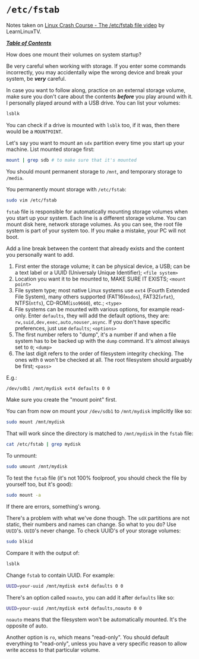# `/etc/fstab`

Notes taken on [Linux Crash Course - The /etc/fstab file
video](https://www.youtube.com/watch?v=A7xH74o6kY0) by LearnLinuxTV.

[***Table of Contents***](/README.md)

How does one mount their volumes on system startup?

Be very careful when working with storage. If you enter some commands
incorrectly, you may accidentally wipe the wrong device and break your system,
be ***very*** careful.

In case you want to follow along, practice on an external storage volume, make
sure you don't care about the contents ***before*** you play around with it. I
personally played around with a USB drive. You can list your volumes:

```bash
lsblk
```

You can check if a drive is mounted with `lsblk` too, if it was, then there
would be a `MOUNTPOINT`. 

Let's say you want to mount an `sdx` partition every time you start up your
machine. List mounted storage first:

```bash
mount | grep sdb # to make sure that it's mounted
```

You should mount permanent storage to `/mnt`, and temporary storage to
`/media`.

You permanently mount storage with `/etc/fstab`:

```bash
sudo vim /etc/fstab
```

`fstab` file is responsible for automatically mounting storage volumes when you
start up your system. Each line is a different storage volume. You can mount 
disk here, network storage volumes. As you can see, the root file system is
part of your system too. If you make a mistake, your PC will not boot.

Add a line break between the content that already exists and the content you
personally want to add.

1. First enter the storage volume; it can be physical device, a USB; can be a
   text label or a UUID (Universaly Unique Identifier); `<file system>`
1. Location you want it to be mounted to, MAKE SURE IT EXISTS; `<mount point>`
1. File system type; most native Linux systems use `ext4` (Fourth Extended File
   System), many others supported (FAT16(`msdos`), FAT32(`vfat`), NTFS(`ntfs`),
   CD-ROM(`iso9660`), etc.; `<type>`
1. File systems can be mounted with various options, for example read-only.
   Enter `defaults`, they will add the default options, they are:
   `rw,suid,dev,exec,auto,nouser,async`. If you don't have specific
   preferences, just use `defaults`; `<options>`
1. The first number refers to "dump", it's a number if and when a file system
   has to be backed up with the `dump` command. It's almost always set to `0`;
   `<dump>`
1. The last digit refers to the order of filesystem integrity checking. The
   ones with `0` won't be checked at all. The root filesystem should arguably
   be first; `<pass>`

E.g.:

```bash
/dev/sdb1 /mnt/mydisk ext4 defaults 0 0
```

Make sure you create the "mount point" first.

You can from now on mount your `/dev/sdb1` to `/mnt/mydisk` implicitly like so:

```bash
sudo mount /mnt/mydisk
```

That will work since the directory is matched to `/mnt/mydisk` in the `fstab`
file:

```bash
cat /etc/fstab | grep mydisk
```

To unmount:

```bash
sudo umount /mnt/mydisk
```

To test the `fstab` file (it's not 100% foolproof, you should check the file by
yourself too, but it's good):

```bash
sudo mount -a
```

If there are errors, something's wrong.

There's a problem with what we've done though. The `sdX` partitions are not
static, their numbers and names can change. So what to you do? Use `UUID`'s.
`UUID`'s never change. To check UUID's of your storage volumes:

```bash
sudo blkid
```

Compare it with the output of:

```bash
lsblk
```

Change `fstab` to contain UUID. For example:

```bash
UUID=your-uuid /mnt/mydisk ext4 defaults 0 0
```

There's an option called `noauto`, you can add it after `defaults` like so:

```bash
UUID=your-uuid /mnt/mydisk ext4 defaults,noauto 0 0
```
    
`noauto` means that the filesystem won't be automatically mounted. It's the
opposite of auto. 

Another option is `ro`, which means "read-only". You should default everything
to "read-only", unless you have a very specific reason to allow write access to
that particular volume.

